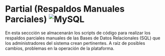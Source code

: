  
# Partial  (Respaldos Manuales Parciales)  ![MySQL](https://img.shields.io/badge/MySQL-00000F?style=for-the-badge&logo=mysql&logoColor=white)

En esta seccción se almacenarán los scripts de código para realizar los respaldos parciales manuales de las Bases de Datos Relacionales (SQL) que los administradores del sistema crean pertinentes. A raíz de posibles cambios, problemas en la operación de la plataforma.